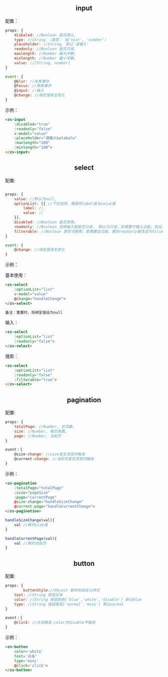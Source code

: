## <center>input

配置：

~~~javascript
props: {
	disbaled: //Boolean 是否禁止,
	type: //String （类型： 如'text', 'number'）
	placeholder: //String, 默认'请输入'
	readonly: //Boolean 是否只读,
	maxlength: //Number 最大字数,
	minlength: //Number 最小字数,
	value: //[String, number] 
} 

event: {
	@blur: //失焦事件
	@focus: //聚焦事件
	@input: //输入
	@change: //绑定值发生变化
}
~~~

示例：

~~~html
<zs-input
	:disabled="true"
	:readonly="false"
	v-model="value"
	:placeholder="请输入balabala"
	:maxlength="200"
	:minlength="100">
</zs-input>
~~~

## <center>select

配置:

~~~javascript

props: {
	value: //默认为null,
	optionList: [{ //下拉选项，需提供label值与value值
		label: //,
		value: //
	}],
	disabled: //Boolean 是否禁用,
	readonly: //Boolean 选择输入框是否只读， 默认为只读，如需要可输入功能，则设为false,
	filterable: //Boolean 是否可搜索，若需要此功能，需将readonly属性设为false
}

event: {
	@change: //绑定值发生变化
}
~~~

示例： 

基本使用：

~~~html
<zs-select
	:optionList="list"
	v-model="value"
	@change="handleChange">
</zs-select>

备注：重置时，将绑定值设为null
~~~

输入：

~~~html
<zs-select
	:optionList="list"
	:readonly="false">
</zs-select>
~~~

搜索：

~~~html
<zs-select
	:optionList="list"
	:readonly="false"
	:filterable="true">
</zs-select>
~~~


## <center>pagination

配置:

~~~javascript
props: {
	totalPage: //Number, 总页数,
	size: //Number, 每页条数,
	page: //Number, 当前页
}

event：{
	@size-change: //size发生改变时触发
	@current-change: //当前页发生改变时触发
}
~~~

示例：

~~~html
<zs-pagination
	:totalPage="totalPage"
	:size="pageSize"
	:page="currentPage"
	@size-change="handleSizeChange"
	@current-page="handleCurrentChange">
</zs-pagination>
~~~

~~~javascript
handleSizeChange(val){
	val //新的size值
}

handleCurrentPage(val){
	val //新的当前页
}
~~~

## <center>button

配置:

~~~javascript
props: {
        buttonStyle://Object 额外的自定义样式
	text: //String 按钮文本
	color: //String 按钮颜色('blue','white','disable') 默认blue
	type: //String 按钮类型('normal','mini') 默认normal
}

event：{
	@click: //点击触发,color为disable不触发
}
~~~

示例：

~~~html
<zs-button
	color='white'
    text='点击'
    type='mini'
	@click='click'>
</zs-button>
~~~